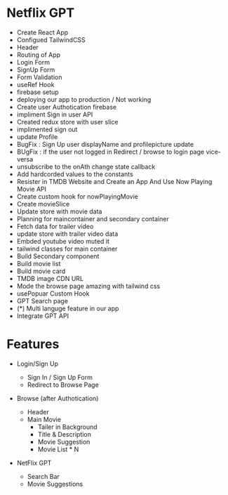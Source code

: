 # Netflix GPT

- Create React App
- Configued TailwindCSS
- Header
- Routing of App
- Login Form
- SignUp Form
- Form Validation
- useRef Hook
- firebase setup
- deploying our app to production / Not working
- Create user Authotication firebase
- impliment Sign in user API
- Created redux store with user slice
- implimented sign out
- update Profile
- BugFix : Sign Up user displayName and profilepicture update
- BUgFix : if the user not logged in Redirect / browse to login page vice-versa
- unsubscribe to the onAth change state callback
- Add hardcorded values to the constants
- Resister in TMDB Website and Create an App And Use Now Playing Movie API
- Create custom hook for nowPlayingMovie
- Create movieSlice
- Update store with movie data
- Planning for maincontainer and secondary container
- Fetch data for trailer video
- update store with trailer video data
- Embded youtube video muted it
- tailwind classes for main container
- Build Secondary component
- Build movie list
- Build movie card
- TMDB image CDN URL
- Mode the browse page amazing with tailwind css
- usePopuar Custom Hook
- GPT Search page
- (\*) Multi languge feature in our app
- Integrate GPT API

# Features

- Login/Sign Up

  - Sign In / Sign Up Form
  - Redirect to Browse Page

- Browse (after Authotication)
  - Header
  - Main Movie
    - Tailer in Background
    - Title & Description
    - Movie Suggestion
    - Movie List \* N
- NetFlix GPT
  - Search Bar
  - Movie Suggestions
